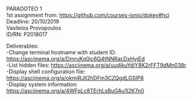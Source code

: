 PARADOTEO 1<br>
1st assignment from: https://github.com/courses-ionio/dokey#hci<br>
Deadline: 20/10/2019<br>
Vasileios Provopoulos<br>
ID/RN: P2018017<br>

Deliverables:<br>
-Change terminal hostname with student ID: https://asciinema.org/a/DmruKq0ic6Q4tNNRacDxHyjEd<br>
-List hidden files: https://asciinema.org/a/uudjkuYdiY8K2rFFT9dMn038r<br>
-Display shell configuration file: https://asciinema.org/a/okmiRJIl2hDFm3CZQgdLGSlP8<br>
-Display system information: https://asciinema.org/a/4WFpLc8TErhLsBuGAu1l2K7n0<br>
